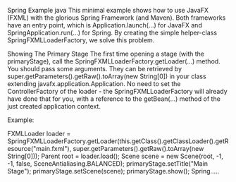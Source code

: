 Spring Example
java
This minimal example shows how to use JavaFX (FXML) with the glorious Spring Framework (and Maven). Both frameworks have an entry point, which is Application.launch(...) for JavaFX and SpringApplication.run(...) for Spring. By creating the simple helper-class SpringFXMLLoaderFactory, we solve this problem.

Showing The Primary Stage
The first time opening a stage (with the primaryStage), call the SpringFXMLLoaderFactory.getLoader(...) method. You should pass some arguments. They can be retrieved by super.getParameters().getRaw().toArray(new String[0]) in your class extending javafx.application.Application. No need to set the ControllerFactory of the loader - the SpringFXMLLoaderFactory will already have done that for you, with a reference to the getBean(...) method of the just created application context.

Example:

FXMLLoader loader = SpringFXMLLoaderFactory.getLoader(this.getClass().getClassLoader().getResource("main.fxml"), super.getParameters().getRaw().toArray(new String[0]));
Parent root = loader.load();
Scene scene = new Scene(root, -1, -1, false, SceneAntialiasing.BALANCED);
primaryStage.setTitle("Main Stage");
primaryStage.setScene(scene);
primaryStage.show();
Spring.....
